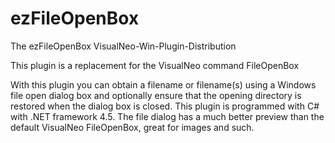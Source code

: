 # ezFileOpenBox
 The ezFileOpenBox VisualNeo-Win-Plugin-Distribution

This plugin is a replacement for the VisualNeo command FileOpenBox

With this plugin you can obtain a filename or filename(s) using a Windows file open dialog box and optionally ensure that the opening directory is restored when the dialog box is closed.  This plugin is programmed with C# with .NET framework 4.5.  The file dialog has a much better preview than the default VisualNeo FileOpenBox, great for images and such.